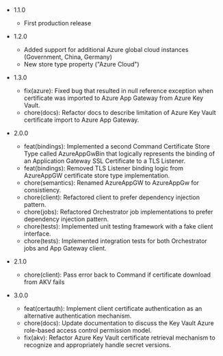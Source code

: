 - 1.1.0
  - First production release

- 1.2.0
  - Added support for additional Azure global cloud instances (Government, China, Germany)
  - New store type property ("Azure Cloud")

- 1.3.0
  - fix(azure): Fixed bug that resulted in null reference exception when certificate was imported to Azure App Gateway from Azure Key Vault.
  - chore(docs): Refactor docs to describe limitation of Azure Key Vault certificate import to Azure App Gateway.

- 2.0.0
  - feat(bindings): Implemented a second Command Certificate Store Type called AzureAppGwBin that logically represents the binding of an Application Gateway SSL Certificate to a TLS Listener.
  - feat(bindings): Removed TLS Listener binding logic from AzureAppGW certificate store type implementation.
  - chore(semantics): Renamed AzureAppGW to AzureAppGw for consistiency.
  - chore(client): Refactored client to prefer dependency injection pattern.
  - chore(jobs): Refactored Orchestrator job implementations to prefer dependency injection pattern.
  - chore(tests): Implemented unit testing framework with a fake client interface.
  - chore(tests): Implemented integration tests for both Orchestrator jobs and App Gateway client.

- 2.1.0
  - chore(client): Pass error back to Command if certificate download from AKV fails

- 3.0.0
  - feat(certauth): Implement client certificate authentication as an alternative authentication mechanism.
  - chore(docs): Update documentation to discuss the Key Vault Azure role-based access control permission model.
  - fix(akv): Refactor Azure Key Vault certificate retrieval mechanism to recognize and appropriately handle secret versions.
